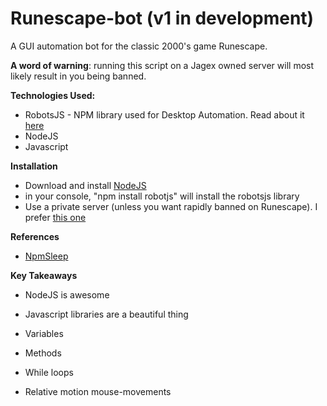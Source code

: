 # Runescape-bot (v1 in development)

A GUI automation bot for the classic 2000's game Runescape.

**A word of warning**: running this script on a Jagex owned server will most likely result in you being banned.

**Technologies Used:**

- RobotsJS - NPM library used for Desktop Automation. Read about it [here](https://www.npmjs.com/package/robotjs)
- NodeJS
- Javascript

**Installation**

- Download and install [NodeJS](https://nodejs.org/en/download/)
- in your console, "npm install robotjs" will install the robotsjs library
- Use a private server (unless you want rapidly banned on Runescape). I prefer [this one](https://ikov.io/)

**References**

- [NpmSleep](https://www.npmjs.com/package/sleep)

**Key Takeaways**

- NodeJS is awesome
- Javascript libraries are a beautiful thing

- Variables
- Methods
- While loops
- Relative motion mouse-movements

